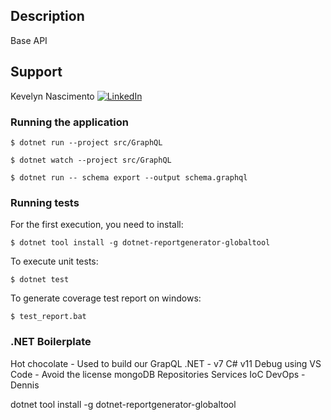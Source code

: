 ## Description

Base API

## Support

Kevelyn Nascimento 
<a href="https://www.linkedin.com/in/kevelynnascimento" target="_blank"><img src="https://img.shields.io/badge/LinkedIn-%230077B5.svg?&style=flat-square&logo=linkedin&logoColor=white" alt="LinkedIn"></a>

### Running the application

```
$ dotnet run --project src/GraphQL

$ dotnet watch --project src/GraphQL

$ dotnet run -- schema export --output schema.graphql
```

### Running tests

For the first execution, you need to install:
```
$ dotnet tool install -g dotnet-reportgenerator-globaltool
```

To execute unit tests:
```
$ dotnet test
```

To generate coverage test report on windows:
```
$ test_report.bat
```

### .NET Boilerplate

Hot chocolate - Used to build our GrapQL
.NET - v7 
C# v11
Debug using VS Code - Avoid the license
mongoDB
Repositories
Services
IoC
DevOps - Dennis




dotnet tool install -g dotnet-reportgenerator-globaltool